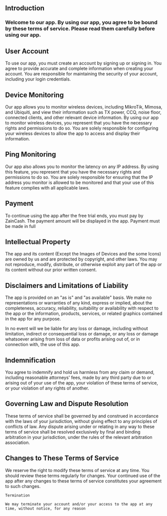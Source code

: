 
## Introduction

### Welcome to our app. By using our app, you agree to be bound by these terms of service. Please read them carefully before using our app.

## User Account

To use our app, you must create an account by signing up or signing in. You agree to provide accurate and complete information when creating your account. You are responsible for maintaining the security of your account, including your login credentials.

## Device Monitoring

Our app allows you to monitor wireless devices, including MikroTik, Mimosa, and Ubiquiti, and view their information such as TX power, CCQ, noise floor, 
connected clients, and other relevant device information. By using our app to monitor wireless devices, 
you represent that you have the necessary rights and permissions to do so.
You are solely responsible for configuring your wireless devices to allow the app to access and display their information.

## Ping Monitoring

Our app also allows you to monitor the latency on any IP address. By using this feature, you represent that you have the necessary rights and permissions to do so. You are solely responsible for ensuring that the IP address you monitor is allowed to be monitored and that your use of this feature complies with all applicable laws.


## Payment

To continue using the app after the free trial ends, you must pay by ZainCash. The payment amount will be displayed in the app. Payment must be made in full 

## Intellectual Property

The app and its content (Except the Images of Devices and the some Icons) are owned by us and are protected by copyright, and other laws. You may not reproduce, modify, distribute, or otherwise exploit any part of the app or its content without our prior written consent.

## Disclaimers and Limitations of Liability

The app is provided on an "as is" and "as available" basis. We make no representations or warranties of any kind, express or implied, about the completeness, accuracy, reliability, suitability or availability with respect to the app or the information, products, services, or related graphics contained in the app for any purpose.

In no event will we be liable for any loss or damage, including without limitation, indirect or consequential loss or damage, or any loss or damage whatsoever arising from loss of data or profits arising out of, or in connection with, the use of this app.

## Indemnification

You agree to indemnify and hold us harmless from any claim or demand, including reasonable attorneys' fees, made by any third party due to or arising out of your use of the app, your violation of these terms of service, or your violation of any rights of another.

## Governing Law and Dispute Resolution

These terms of service shall be governed by and construed in accordance with the laws of your jurisdiction, without giving effect to any principles of conflicts of law. Any dispute arising under or relating in any way to these terms of service 
shall be resolved exclusively by final and binding arbitration in your jurisdiction, under the rules of the relevant arbitration association.

## Changes to These Terms of Service

We reserve the right to modify these terms of service at any time. You should review these terms regularly for changes. Your continued use of the app after any changes to these terms of service constitutes your agreement to such changes.

    Termination
        
    We may terminate your account and/or your access to the app at any time, without notice, for any reason 

